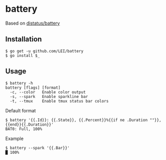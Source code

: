 # battery

Based on [distatus/battery](https://github.com/distatus/battery)

## Installation

    $ go get -u github.com/LEI/battery
    $ go install $_

## Usage

    $ battery -h
    battery [flags] [format]
      -c, --color   Enable color output
      -s, --spark   Enable sparkline bar
      -t, --tmux    Enable tmux status bar colors

Default format

    $ battery '{{.Id}}: {{.State}}, {{.Percent}}%{{if ne .Duration ""}}, {{end}}{{.Duration}}'
    BAT0: Full, 100%

Example

    $ battery --spark '{{.Bar}}'
    █ 100%
